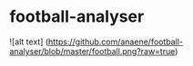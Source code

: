 # football-analyser
![alt text] (https://github.com/anaene/football-analyser/blob/master/football.png?raw=true)
